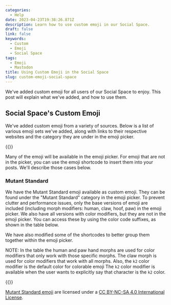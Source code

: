 ```yaml
---
categories:
  - Help
date: 2023-04-23T19:38:26.871Z
description: Learn how to use custom emoji in our Social Space.
draft: false
link: false
keywords:
  - Custom
  - Emoji
  - Social Space
tags:
  - Emoji
  - Mastodon
title: Using Custom Emoji in the Social Space
slug: custom-emoji-social-space
---
```


We've added custom emoji for all users of our Social Space to enjoy.
This post will explain what we've added, and how to use them.

<!--more-->

## Social Space's Custom Emoji

We've added custom emoji from a variety of sources.
Below is a list of various emoji sets we've added, along with links to their respective websites and the category they are under in the emoji picker.

{{<emoji-table>}}

Many of the emoji will be available in the emoji picker.
For emoji that are not in the picker, you can use the emoji shortcode to insert them into your posts.
We'll describe those cases below.

### Mutant Standard

We have the Mutant Standard emoji available as custom emoji.
They can be found under the "Mutant Standard" category in the emoji picker.
To prevent clutter and performance issues, only the base versions of emoji are included (including morph modifiers: human, claw, hoof, paw) in the emoji picker.
We also have all versions with color modifiers, but they are not in the emoji picker.
You can access these by using the color code suffixes, as shown in the table below.

We have also modified some of the shortcodes to better group them together within the emoji picker.

NOTE: In the table the human and paw hand morphs are used for color modifiers that only work with those specific morphs.
The claw morph is used for color modifiers that work with all morphs.
Also, the `k2` color modifier is the default color for colorable emoji
The `k2` color modifier is available when the user wants to explicitly say that character is the `k2` color.

{{<ms-table>}}

[Mutant Standard emoji](https://mutant.tech) are licensed under a [CC BY-NC-SA 4.0 International License](https://creativecommons.org/licenses/by-nc-sa/4.0/).
